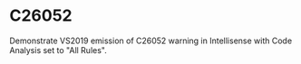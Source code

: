 # C26052
Demonstrate VS2019 emission of C26052 warning in Intellisense with Code Analysis set to "All Rules".
